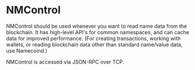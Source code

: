 NMControl
=========

NMControl should be used whenever you want to read name data from the blockchain.  It has high-level API's for common namespaces, and can cache data for improved performance.  (For creating transactions, working with wallets, or reading blockchain data other than standard name/value data, use Namecoind.)

NMControl is accessed via JSON-RPC over TCP.
